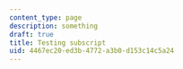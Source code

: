 ```yaml
---
content_type: page
description: something
draft: true
title: Testing subscript
uid: 4467ec20-ed3b-4772-a3b0-d153c14c5a24
---
```

